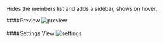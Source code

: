 Hides the members list and adds a sidebar, shows on hover.



####Preview
![preview](https://satoru8.github.io/AdjustableGuilds/Assets/)
<br><br>
####Settings View
![settings](https://satoru8.github.io/AutoHideGuildsChannels/Assets/)